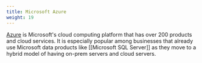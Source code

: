 ```yaml
---
title: Microsoft Azure
weight: 19
---
```


[Azure](https://azure.microsoft.com/) is Microsoft's cloud computing platform that has over 200 products and cloud services. It is especially popular among businesses that already use Microsoft data products like [[Microsoft SQL Server]] as they move to a hybrid model of having on-prem servers and cloud servers.

